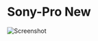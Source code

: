 # Sony-Pro New

![Screenshot](https://github.com/Conductor777/Sony-Pro/commit/a3a9a86796cb67b5c279b2643762e2dfd415b712)
